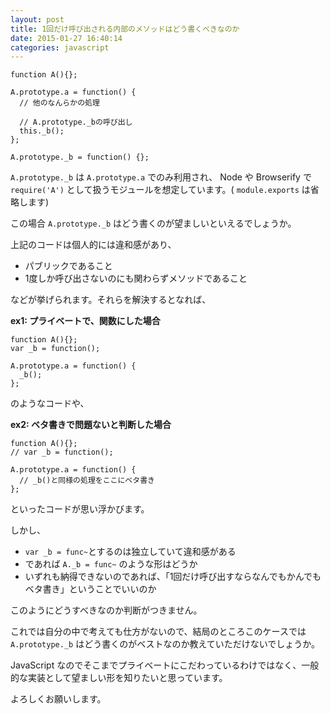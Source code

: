 ```yaml
---
layout: post
title: 1回だけ呼び出される内部のメソッドはどう書くべきなのか
date: 2015-01-27 16:40:14
categories: javascript
---
```

<!-- {% raw %} -->
<pre class="lang-js prettyprint-override"><code>function A(){};

A.prototype.a = function() {
  // 他のなんらかの処理

  // A.prototype._bの呼び出し
  this._b();
};

A.prototype._b = function() {};
</code></pre>

<p><code>A.prototype._b</code> は <code>A.prototype.a</code> でのみ利用され、 Node や Browserify で <code>require('A')</code> として扱うモジュールを想定しています。( <code>module.exports</code> は省略します)</p>

<p>この場合 <code>A.prototype._b</code> はどう書くのが望ましいといえるでしょうか。</p>

<p>上記のコードは個人的には違和感があり、</p>

<ul>
<li>パブリックであること</li>
<li>1度しか呼び出さないのにも関わらずメソッドであること</li>
</ul>

<p>などが挙げられます。それらを解決するとなれば、</p>

<p><strong>ex1: プライベートで、関数にした場合</strong></p>

<pre><code>function A(){};
var _b = function();

A.prototype.a = function() {
  _b();
};
</code></pre>

<p>のようなコードや、</p>

<p><strong>ex2: ベタ書きで問題ないと判断した場合</strong></p>

<pre><code>function A(){};
// var _b = function();

A.prototype.a = function() {
  // _b()と同様の処理をここにベタ書き
};
</code></pre>

<p>といったコードが思い浮かびます。</p>

<p>しかし、</p>

<ul>
<li><code>var _b = func~</code>とするのは独立していて違和感がある</li>
<li>であれば <code>A._b = func~</code> のような形はどうか</li>
<li>いずれも納得できないのであれば、「1回だけ呼び出すならなんでもかんでもベタ書き」ということでいいのか</li>
</ul>

<p>このようにどうすべきなのか判断がつきません。</p>

<p>これでは自分の中で考えても仕方がないので、結局のところこのケースでは <code>A.prototype._b</code> はどう書くのがベストなのか教えていただけないでしょうか。</p>

<p>JavaScript なのでそこまでプライベートにこだわっているわけではなく、一般的な実装として望ましい形を知りたいと思っています。</p>

<p>よろしくお願いします。</p>
<!-- {% endraw %} -->
